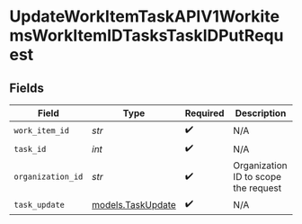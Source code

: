 # UpdateWorkItemTaskAPIV1WorkitemsWorkItemIDTasksTaskIDPutRequest


## Fields

| Field                                        | Type                                         | Required                                     | Description                                  |
| -------------------------------------------- | -------------------------------------------- | -------------------------------------------- | -------------------------------------------- |
| `work_item_id`                               | *str*                                        | :heavy_check_mark:                           | N/A                                          |
| `task_id`                                    | *int*                                        | :heavy_check_mark:                           | N/A                                          |
| `organization_id`                            | *str*                                        | :heavy_check_mark:                           | Organization ID to scope the request         |
| `task_update`                                | [models.TaskUpdate](../models/taskupdate.md) | :heavy_check_mark:                           | N/A                                          |